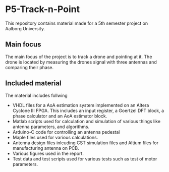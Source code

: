 # P5-Track-n-Point
This repository contains material made for a 5th semester project on Aalborg University.
## Main focus
The main focus of the project is to track a drone and pointing at it. The drone is located by measuring the drones signal with three antennas and comparing their phase.  
## Included material
The material includes follwing
* VHDL files for a AoA estimation system implemented on an Altera Cyclone III FPGA. This includes an input register, a Goertzel DFT block, a phase calculator and an AoA estimator block.   
* Matlab scripts used for calculation and simulation of various things like antenna parameters, and algorithms.
* Arduino-C code for controlling an antenna pedestal
* Maple files used for various calculations.
* Antenna design files inlcuding CST simulation files and Altium files for manufacturing antenna on PCB.
* Various figures used in the report.
* Test data and test scripts used for various tests such as test of motor parameters.
